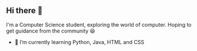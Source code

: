 ## Hi there 👋
I'm a Computer Science student, exploring the world of computer.
Hoping to get guidance from the community 😆
- 🌱 I’m currently learning Python, Java, HTML and CSS

